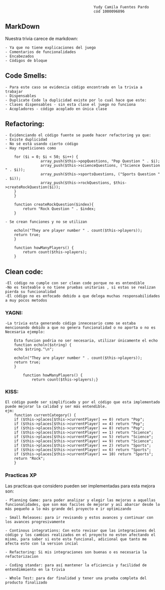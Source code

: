 											Yudy Camila Fuentes Pardo
											cód 1000096896


## MarkDown

Nuestra trivia carece de markdown:

	- Ya que no tiene explicaciones del juego
	- Comentarios de funcionalidades
	- Encabezados
	- Códigos de bloque

## Code Smells:

	- Para este caso se evidencia código encontrado en la trivia a trabajar
	- Dispensables
	- Duplicate Code la duplicidad existe por lo cual hace que este:
	- Clases dispensables - sin esta clase el juego no funciona
	- Acopladores - código acoplado en única clase

## Refactoring:

	- Evidenciando el código fuente se puede hacer refactoring ya que:
	- Existe duplicidad
	- No sé está usando cierto código
	- Hay repeticiones como

		for ($i = 0; $i < 50; $i++) {
					array_push($this->popQuestions, "Pop Question " . $i);
					array_push($this->scienceQuestions, ("Science Question " . $i));
					array_push($this->sportsQuestions, ("Sports Question " . $i));
					array_push($this->rockQuestions, $this->createRockQuestion($i));
		}
		}

		function createRockQuestion($index){
			return "Rock Question " . $index;
		}		
			
	- Se crean funciones y no se utilizan

		echoln("They are player number " . count($this->players));
		return true;
		}

		function howManyPlayers() {
			return count($this->players);
		}
## Clean code:
	-El código no cumple con ser clean code porque no es entendible
	-No es testeable o no tiene pruebas unitarias , si estas se realizan pierda su funcionalidad
	-El código no es enfocado debido a que delega muchas responsabilidades a muy pocos metodos

### YAGNI:
	-La trivia esta generando código innecesario como se estaba mencionando debido a que no genera funcionalidad o no aporta o no es Necesaria ejemplo:

		Esta funcion podria no ser necesaria, utilizar únicamente el echo
		function echoln($string) {
  		echo $string."\n";
			
		echoln("They are player number " . count($this->players));
		return true;
		}

			function howManyPlayers() {
				return count($this->players);}

### KISS:
	El código puede ser simplificado y por el código que esta implementado puede mejorar la calidad y ser más entendible.
	ejm:
		function currentCategory() {
		if ($this->places[$this->currentPlayer] == 0) return "Pop";
		if ($this->places[$this->currentPlayer] == 4) return "Pop";
		if ($this->places[$this->currentPlayer] == 8) return "Pop";
		if ($this->places[$this->currentPlayer] == 1) return "Science";
		if ($this->places[$this->currentPlayer] == 5) return "Science";
		if ($this->places[$this->currentPlayer] == 9) return "Science";
		if ($this->places[$this->currentPlayer] == 2) return "Sports";
		if ($this->places[$this->currentPlayer] == 6) return "Sports";
		if ($this->places[$this->currentPlayer] == 10) return "Sports";
		return "Rock";
		}
		

### Practicas XP

Las practicas que considero pueden ser implementadas para esta mejora son: 

	- Planning Game: para poder analizar y elegir las mejoras a aquellas funcionalidades, que son mas faciles de mejorar y así abarcar desde lo más pequeño a lo más grande del proyecto e ir optimizando

	- Small Releases: para ir revisando y estos avances y continuar con los avances progresivamente 

	- Continous integrations: Con esto revisar que las integraciones del código y los cambios realizados en el proyecto no esten afectando el mismo, para saber si este esta funcional, adicional que tanto me afecta esto con la version incial 

	- Refactoring: Si mis integraciones son buenas o es necesaria la refactorizacion 

	- Coding standar: para así mantener la eficiencia y facilidad de entendimmiento en la trivia

	- Whole Test: para dar finalidad y tener una prueba completa del producto finalizado
